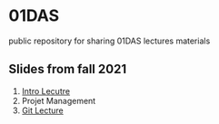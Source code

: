 # 01DAS
public repository for sharing 01DAS lectures materials

## Slides from fall 2021

1. [Intro Lecutre](https://docs.google.com/presentation/d/14Vlz4cGL_Fa6yvhXtlN2fzTpb0yEa8BSqgfG5vjVON0/edit?usp=sharing)
2. Projet Management
3. [Git Lecture](https://docs.google.com/presentation/d/1sHAWHkU9gmCFkzKiHOwdAzGch1ln58c9diMtfH4DnvY/edit?usp=sharing)
